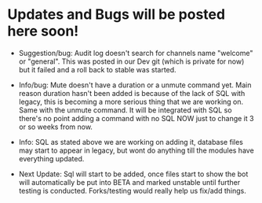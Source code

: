 # Updates and Bugs will be posted here soon!

* Suggestion/bug: Audit log doesn't search for channels name "welcome" or "general". This was posted in our Dev git (which is private for now) but it failed and a roll back to stable was started. 

* Info/bug: Mute doesn't have a duration or a unmute command yet. Main reason duration hasn't been added is because of the lack of SQL with legacy, this is becoming a more serious thing that we are working on. Same with the unmute command. It will be integrated with SQL so there's no point adding a command with no SQL NOW just to change it 3 or so weeks from now.

* Info: SQL as stated above we are working on adding it, database files may start to appear in legacy, but wont do anything till the modules have everything updated.

* Next Update: Sql will start to be added, once files start to show the bot will automatically be put into BETA and marked unstable until further testing is conducted. Forks/testing would really help us fix/add things.
